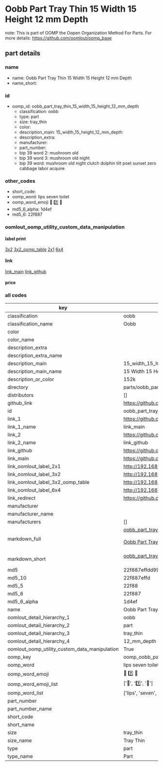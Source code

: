 # Oobb Part Tray Thin 15 Width 15 Height 12 mm Depth  

note: This is part of OOMP the Oopen Organization Method For Parts. For more details: https://github.com/oomlout/oomp_base

##  part details
  







### name
* name: Oobb Part Tray Thin 15 Width 15 Height 12 mm Depth
* name_short: 
### id
* oomp_id: oobb_part_tray_thin_15_width_15_height_12_mm_depth
  * classification: oobb
  * type: part
  * size: tray_thin
  * color: 
  * description_main: 15_width_15_height_12_mm_depth
  * description_extra: 
  * manufacturer: 
  * part_number: 
  * bip 39 word 2: mushroom old
  * bip 39 word 3: mushroom old night
  * bip 39 word: mushroom old night clutch dolphin tilt poet sunset zero cabbage labor acquire

### other_codes
* short_code: 
* oomp_word: lips seven toilet
* oomp_word_emoji :lips: :seven: :toilet:
* md5_6_alpha: 1d4ef
* md5_6: 22f887






### oomlout_oomp_utility_custom_data_manipulation
#### label print
[3x2](http://192.168.1.245:1112/?label=oomp%201d4ef)
[3x2_oomp_table](http://192.168.1.108:1112/?label=oomp%201d4ef)
[2x1](http://192.168.1.242:1112/?label=oomp%201d4ef)
[6x4](http://192.168.1.55:1112/?label=oomp%201d4ef)    

#### link

[link_main](https://github.com/oomlout/oomlout_oomp_version_1_messy/tree/main/parts/oobb_part_tray_thin_15_width_15_height_12_mm_depth) [link_github](https://github.com/oomlout/oomlout_oomp_version_1_messy/tree/main/parts/oobb_part_tray_thin_15_width_15_height_12_mm_depth)                             

#### price







### all codes 
| key | value |  
| --- | --- |  
| classification | oobb |  
| classification_name | Oobb |  
| color |  |  
| color_name |  |  
| description_extra |  |  
| description_extra_name |  |  
| description_main | 15_width_15_height_12_mm_depth |  
| description_main_name | 15 Width 15 Height 12 mm Depth |  
| description_or_color | 152k |  
| directory | parts/oobb_part_tray_thin_15_width_15_height_12_mm_depth |  
| distributors | [] |  
| github_link | https://github.com/oomlout/oomlout_oomp_part_src/tree/main/parts/oobb_part_tray_thin_15_width_15_height_12_mm_depth |  
| id | oobb_part_tray_thin_15_width_15_height_12_mm_depth |  
| link_1 | https://github.com/oomlout/oomlout_oomp_version_1_messy/tree/main/parts/oobb_part_tray_thin_15_width_15_height_12_mm_depth |  
| link_1_name | link_main |  
| link_2 | https://github.com/oomlout/oomlout_oomp_version_1_messy/tree/main/parts/oobb_part_tray_thin_15_width_15_height_12_mm_depth |  
| link_2_name | link_github |  
| link_github | https://github.com/oomlout/oomlout_oomp_version_1_messy/tree/main/parts/oobb_part_tray_thin_15_width_15_height_12_mm_depth |  
| link_main | https://github.com/oomlout/oomlout_oomp_version_1_messy/tree/main/parts/oobb_part_tray_thin_15_width_15_height_12_mm_depth |  
| link_oomlout_label_2x1 | http://192.168.1.242:1112/?label=oomp%201d4ef |  
| link_oomlout_label_3x2 | http://192.168.1.245:1112/?label=oomp%201d4ef |  
| link_oomlout_label_3x2_oomp_table | http://192.168.1.108:1112/?label=oomp%201d4ef |  
| link_oomlout_label_6x4 | http://192.168.1.55:1112/?label=oomp%201d4ef |  
| link_redirect | https://github.com/oomlout/oomlout_oomp_version_1_messy/tree/main/parts/oobb_part_tray_thin_15_width_15_height_12_mm_depth |  
| manufacturer |  |  
| manufacturer_name |  |  
| manufacturers | [] |  
| markdown_full | [oobb_part_tray_thin_15_width_15_height_12_mm_depth](none)<br>[](none)<br>[Oobb Part Tray Thin 15 Width 15 Height 12 Mm Depth](none)<br><br> |  
| markdown_short | [oobb_part_tray_thin_15_width_15_height_12_mm_depth](none)<br><br> |  
| md5 | 22f887effdd994e7882062c92b26848e |  
| md5_10 | 22f887effd |  
| md5_5 | 22f88 |  
| md5_6 | 22f887 |  
| md5_6_alpha | 1d4ef |  
| name | Oobb Part Tray Thin 15 Width 15 Height 12 mm Depth |  
| oomlout_detail_hierarchy_1 | oobb |  
| oomlout_detail_hierarchy_2 | part |  
| oomlout_detail_hierarchy_3 | tray_thin |  
| oomlout_detail_hierarchy_4 | 12_mm_depth |  
| oomlout_oomp_utility_custom_data_manipulation | True |  
| oomp_key | oomp_oobb_part_tray_thin_15_width_15_height_12_mm_depth |  
| oomp_word | lips seven toilet |  
| oomp_word_emoji | :lips: :seven: :toilet: |  
| oomp_word_emoji_list | [':lips:', ':seven:', ':toilet:'] |  
| oomp_word_list | ['lips', 'seven', 'toilet'] |  
| part_number |  |  
| part_number_name |  |  
| short_code |  |  
| short_name |  |  
| size | tray_thin |  
| size_name | Tray Thin |  
| type | part |  
| type_name | Part |  
